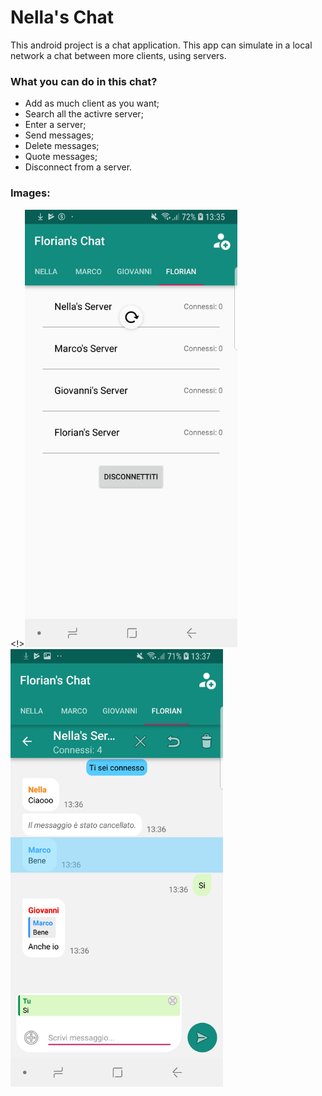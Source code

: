 # Nella's Chat

This android project is a chat application.
This app can simulate in a local network a chat between more clients, using servers.

### What you can do in this chat?
* Add as much client as you want;
* Search all the activre server;
* Enter a server;
* Send messages;
* Delete messages;
* Quote messages;
* Disconnect from a server.

### Images:
<!><img src="https://github.com/N3ll4p0w4/Android/blob/master/NellasChat/Screenshots/Screenshot1.jpg" height="700">
<img src="https://github.com/N3ll4p0w4/Android/blob/master/NellasChat/Screenshots/Screenshot2.jpg" height="700">
